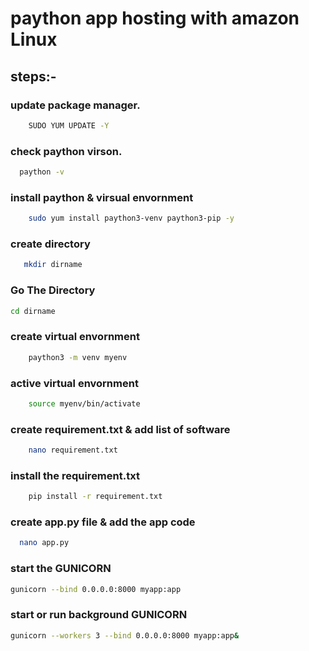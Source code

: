 # paython app hosting with amazon Linux

  ##  steps:-
### update package manager.
 ```bash
	 SUDO YUM UPDATE -Y
```
### check paython virson.
```bash	
  paython -v
```
### install paython & virsual envornment
 ```bash
	 sudo yum install paython3-venv paython3-pip -y
```
### create directory
```bash
   mkdir dirname
 ```
### Go The Directory

```bash
cd dirname
```
### create virtual envornment
 ```bash
	 paython3 -m venv myenv
```
### active virtual envornment
 ```bash
	 source myenv/bin/activate
```
### create requirement.txt & add list of software
 ```bash
	 nano requirement.txt
```
### install the requirement.txt
 ```bash
	 pip install -r requirement.txt
```
### create app.py file & add the app code
```bash	
  nano app.py
```
### start the GUNICORN 
 ```bash
gunicorn --bind 0.0.0.0:8000 myapp:app
```
### start or run background GUNICORN
```bash
gunicorn --workers 3 --bind 0.0.0.0:8000 myapp:app&
```

